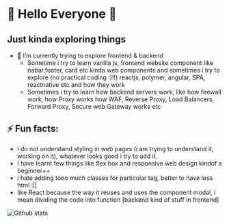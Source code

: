 # 👋 Hello Everyone 👋

## Just kinda exploring things

- 🔭 I’m currently trying to explore frontend & backend
  - Sometime i try to learn vanilla js, frontend website component like nabar,footer, card etc kinda web components and sometimes i try to explore (no practical coding :)!!) reactjs, polymer, angular, SPA, reactnative etc and how they work
  - Sometimes i try to learn how backend servers work, like how firewall work, how Proxy works how WAF, Reverse Proxy, Load Balancers, Forward Proxy, Secure web Gateway works etc

## ⚡ Fun facts: 
  - i do not understand styling in web pages (i am trying to understand it, working on it), whatever looks good i try to add it.
  - I have learnt few things like flex box and responsive web design kindof a beginner++
  - i hate adding tooo much classes for particular tag, better to have less html :||
  - like React because the way it reuses and uses the component modal, i mean dividing the code into function [backend kind of stuff in frontend]

![Github stats](https://github-readme-stats.vercel.app/api?username=Asharry97)
